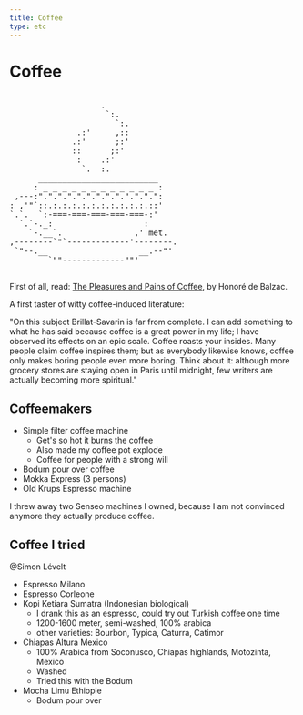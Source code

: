 ```yaml
---
title: Coffee
type: etc
---
```


# Coffee

<pre>

				   .
					`:.
					  `:.
			  .:'     ,::
			 .:'      ;:'
			 ::      ;:'
			  :    .:'
			   `.  :.
	  _________________________
	 : _ _ _ _ _ _ _ _ _ _ _ _ :
 ,---:".".".".".".".".".".".".":
: ,'"`::.:.:.:.:.:.:.:.:.:.:.::'
`.`.  `:-===-===-===-===-===-:'
  `.`-._:                   :
	`-.__`.               ,' met.
,--------`"`-------------'--------.
 `"--.__                   __.--"'
		`""-------------""'

</pre>

First of all, read: [The Pleasures and Pains of Coffee](https://urbigenous.net/library/pleasures_pains_coffee.html), by Honoré de Balzac.

A first taster of witty coffee-induced literature:

"On this subject Brillat-Savarin is far from complete. 
I can add something to what he has said because coffee is a great power in my life; I have observed its effects on an epic scale. 
Coffee roasts your insides. 
Many people claim coffee inspires them; but as everybody likewise knows, coffee only makes boring people even more boring. 
Think about it: although more grocery stores are staying open in Paris until midnight, few writers are actually becoming more spiritual."

## Coffeemakers

- Simple filter coffee machine
	* Get's so hot it burns the coffee
	* Also made my coffee pot explode
	* Coffee for people with a strong will
- Bodum pour over coffee
- Mokka Express (3 persons)
- Old Krups Espresso machine

I threw away two Senseo machines I owned, because I am not convinced anymore they actually produce coffee.

## Coffee I tried

@Simon Lévelt

- Espresso Milano
- Espresso Corleone
- Kopi Ketiara Sumatra (Indonesian biological)
	* I drank this as an espresso, could try out Turkish coffee one time
	* 1200-1600 meter, semi-washed, 100% arabica
	* other varieties: Bourbon, Typica, Caturra, Catimor
- Chiapas Altura Mexico
	* 100% Arabica from	Soconusco, Chiapas highlands, Motozinta, Mexico
	* Washed
	* Tried this with the Bodum
- Mocha Limu Ethiopie
	* Bodum pour over


